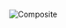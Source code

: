<div style="display: inline_block"><br>
  <img align="center" alt="Composite" height="auto" width="auto" src="https://user-images.githubusercontent.com/51200613/205516737-f9daa1ae-8b4c-4b06-ab66-5927dbfe0c20.jpg" />
</div>
